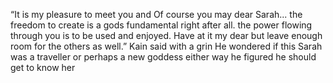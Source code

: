 “It is my pleasure to meet you and   Of course you may dear Sarah... the freedom to create is a gods fundamental right after all. the power flowing through you is to be used and enjoyed. Have at it my dear but leave enough room for the others as well.” Kain said with a grin He wondered if this Sarah was a traveller or perhaps a new goddess either way he figured he should get to know her